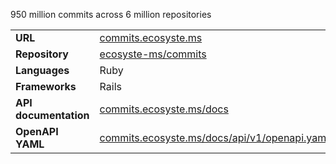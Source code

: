 ---
---

950 million commits across 6 million repositories

|||
|-|-|
|**URL**|[commits.ecosyste.ms](https://commits.ecosyste.ms)|
|**Repository**|[ecosyste-ms/commits](https://github.com/ecosyste-ms/commits)|
|**Languages**|Ruby|
|**Frameworks**|Rails|
|**API documentation**|[commits.ecosyste.ms/docs](https://commits.ecosyste.ms/docs/index.html)|
|**OpenAPI YAML**|[commits.ecosyste.ms/docs/api/v1/openapi.yaml](https://commits.ecosyste.ms/docs/api/v1/openapi.yaml)|
